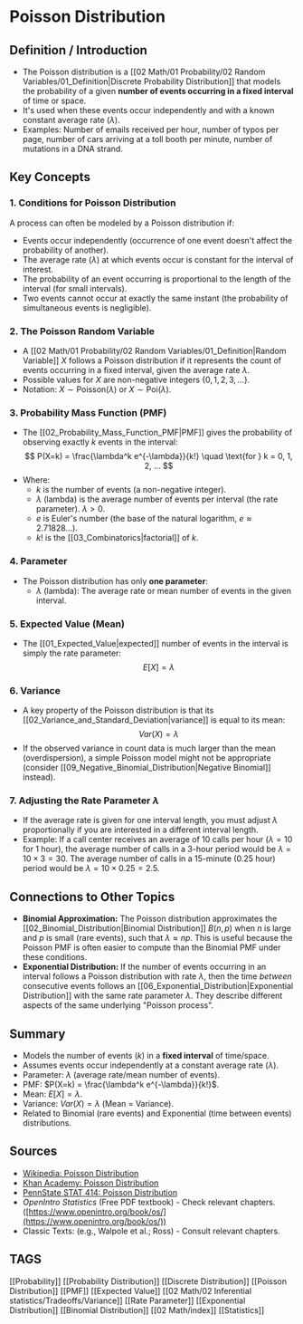 # Poisson Distribution

## Definition / Introduction
*   The Poisson distribution is a [[02 Math/01 Probability/02 Random Variables/01_Definition|Discrete Probability Distribution]] that models the probability of a given **number of events occurring in a fixed interval** of time or space.
*   It's used when these events occur independently and with a known constant average rate ($\lambda$).
*   Examples: Number of emails received per hour, number of typos per page, number of cars arriving at a toll booth per minute, number of mutations in a DNA strand.

## Key Concepts

### 1. Conditions for Poisson Distribution
A process can often be modeled by a Poisson distribution if:
*   Events occur independently (occurrence of one event doesn't affect the probability of another).
*   The average rate ($\lambda$) at which events occur is constant for the interval of interest.
*   The probability of an event occurring is proportional to the length of the interval (for small intervals).
*   Two events cannot occur at exactly the same instant (the probability of simultaneous events is negligible).

### 2. The Poisson Random Variable
*   A [[02 Math/01 Probability/02 Random Variables/01_Definition|Random Variable]] $X$ follows a Poisson distribution if it represents the count of events occurring in a fixed interval, given the average rate $\lambda$.
*   Possible values for $X$ are non-negative integers $\{0, 1, 2, 3, ...\}$.
*   Notation: $X \sim \text{Poisson}(\lambda)$ or $X \sim \text{Poi}(\lambda)$.

### 3. Probability Mass Function (PMF)
*   The [[02_Probability_Mass_Function_PMF|PMF]] gives the probability of observing exactly $k$ events in the interval:
    $$ P(X=k) = \frac{\lambda^k e^{-\lambda}}{k!} \quad \text{for } k = 0, 1, 2, ... $$
*   Where:
    *   $k$ is the number of events (a non-negative integer).
    *   $\lambda$ (lambda) is the average number of events per interval (the rate parameter). $\lambda > 0$.
    *   $e$ is Euler's number (the base of the natural logarithm, $e \approx 2.71828...$).
    *   $k!$ is the [[03_Combinatorics|factorial]] of $k$.

### 4. Parameter
*   The Poisson distribution has only **one parameter**:
    *   $\lambda$ (lambda): The average rate or mean number of events in the given interval.

### 5. Expected Value (Mean)
*   The [[01_Expected_Value|expected]] number of events in the interval is simply the rate parameter:
    $$ E[X] = \lambda $$

### 6. Variance
*   A key property of the Poisson distribution is that its [[02_Variance_and_Standard_Deviation|variance]] is equal to its mean:
    $$ Var(X) = \lambda $$
*   If the observed variance in count data is much larger than the mean (overdispersion), a simple Poisson model might not be appropriate (consider [[09_Negative_Binomial_Distribution|Negative Binomial]] instead).

### 7. Adjusting the Rate Parameter $\lambda$
*   If the average rate is given for one interval length, you must adjust $\lambda$ proportionally if you are interested in a different interval length.
*   Example: If a call center receives an average of 10 calls per hour ($\lambda=10$ for 1 hour), the average number of calls in a 3-hour period would be $\lambda = 10 \times 3 = 30$. The average number of calls in a 15-minute (0.25 hour) period would be $\lambda = 10 \times 0.25 = 2.5$.

## Connections to Other Topics
*   **Binomial Approximation:** The Poisson distribution approximates the [[02_Binomial_Distribution|Binomial Distribution]] $B(n, p)$ when $n$ is large and $p$ is small (rare events), such that $\lambda \approx np$. This is useful because the Poisson PMF is often easier to compute than the Binomial PMF under these conditions.
*   **Exponential Distribution:** If the number of events occurring in an interval follows a Poisson distribution with rate $\lambda$, then the time *between* consecutive events follows an [[06_Exponential_Distribution|Exponential Distribution]] with the same rate parameter $\lambda$. They describe different aspects of the same underlying "Poisson process".

## Summary
*   Models the number of events ($k$) in a **fixed interval** of time/space.
*   Assumes events occur independently at a constant average rate ($\lambda$).
*   Parameter: $\lambda$ (average rate/mean number of events).
*   PMF: $P(X=k) = \frac{\lambda^k e^{-\lambda}}{k!}$.
*   Mean: $E[X] = \lambda$.
*   Variance: $Var(X) = \lambda$ (Mean = Variance).
*   Related to Binomial (rare events) and Exponential (time between events) distributions.

## Sources
*   [Wikipedia: Poisson Distribution](https://en.wikipedia.org/wiki/Poisson_distribution)
*   [Khan Academy: Poisson Distribution](https://www.khanacademy.org/math/statistics-probability/random-variables-stats-library/poisson-distribution/v/poisson-distribution-introduction)
*   [PennState STAT 414: Poisson Distribution](https://online.stat.psu.edu/stat414/lesson/12/12.1)
*   *OpenIntro Statistics* (Free PDF textbook) - Check relevant chapters. ([https://www.openintro.org/book/os/](https://www.openintro.org/book/os/))
*   Classic Texts: (e.g., Walpole et al.; Ross) - Consult relevant chapters.

## TAGS
[[Probability]] [[Probability Distribution]] [[Discrete Distribution]] [[Poisson Distribution]] [[PMF]] [[Expected Value]] [[02 Math/02 Inferential statistics/Tradeoffs/Variance]] [[Rate Parameter]] [[Exponential Distribution]] [[Binomial Distribution]] [[02 Math/index]] [[Statistics]]